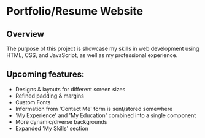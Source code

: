 # Portfolio/Resume Website
## Overview
The purpose of this project is showcase my skills in web development using HTML, CSS, and JavaScript, as well as my professional experience.

## Upcoming features:
- Designs & layouts for different screen sizes
- Refined padding & margins
- Custom Fonts
- Information from 'Contact Me' form is sent/stored somewhere
- 'My Experience' and 'My Education' combined into a single component
- More dynamic/diverse backgrounds
- Expanded 'My Skills' section